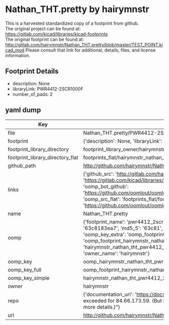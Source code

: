 # Nathan_THT.pretty by hairymnstr  
This is a harvested standardized copy of a footprint from github.  
The original project can be found at:  
https://gitlab.com/kicad/libraries/kicad-footprints  
The original footprint can be found at:
http://gitlab.com/hairymnstr/Nathan_THT.pretty/blob/master/TEST_POINT.kicad_mod
Please consult that link for additional, details, files, and license information.  
## Footprint Details
* description: None  
* libraryLink: PWR4412-2SCR1000F  
* number_of_pads: 2  
## yaml dump  
| Key | Value |  
| --- | --- |  
| file | Nathan_THT.pretty/PWR4412-2SCR1000F.kicad_mod |  
| footprint | {'description': None, 'libraryLink': 'PWR4412-2SCR1000F', 'number_of_pads': 2} |  
| footprint_library_directory | footprint_library_owner/hairymnstr_Nathan_THT.pretty |  
| footprint_library_directory_flat | footprints_flat/hairymnstr_nathan_tht_pwr4412_2scr1000f/working |  
| github_path | http://github.com/hairymnstr/Nathan_THT.pretty/blob/master/PWR4412-2SCR1000F.kicad_mod |  
| links | {'github_src': 'http://gitlab.com/hairymnstr/Nathan_THT.pretty/blob/master/TEST_POINT.kicad_mod', 'github_src_repo': 'https://gitlab.com/kicad/libraries/kicad-footprints', 'oomp_bot': 'footprints/hairymnstr_nathan_tht_pwr4412_2scr1000f/working', 'oomp_bot_github': 'https://github.com/oomlout/oomlout_oomp_footprint_bot/tree/main/footprints/hairymnstr_nathan_tht_pwr4412_2scr1000f/working', 'oomp_src_flat': 'footprints_flat/footprints_flat/hairymnstr_nathan_tht_pwr4412_2scr1000f/working', 'oomp_src_flat_github': 'https://github.com/oomlout/oomlout_oomp_footprint_src/tree/main/footprints_flat/hairymnstr_nathan_tht_pwr4412_2scr1000f/working'} |  
| name | Nathan_THT.pretty |  
| oomp | {'footprint_name': 'pwr4412_2scr1000f', 'library_name': 'nathan_tht', 'md5': '63c8183ea7f37e4d1086990b692dd7dc', 'md5_10': '63c8183ea7', 'md5_5': '63c81', 'md5_6': '63c818', 'oomp_key': 'oomp_hairymnstr_nathan_tht_pwr4412_2scr1000f', 'oomp_key_extra': 'oomp_footprint_hairymnstr_nathan_tht_pwr4412_2scr1000f', 'oomp_key_full': 'oomp_footprint_hairymnstr_nathan_tht_pwr4412_2scr1000f_63c818', 'oomp_key_simple': 'hairymnstr_nathan_tht_pwr4412_2scr1000f', 'original_filename': 'Nathan_THT.pretty/PWR4412-2SCR1000F.kicad_mod', 'owner_name': 'hairymnstr'} |  
| oomp_key | oomp_hairymnstr_nathan_tht_pwr4412_2scr1000f |  
| oomp_key_full | oomp_footprint_hairymnstr_nathan_tht_pwr4412_2scr1000f |  
| oomp_key_simple | hairymnstr_nathan_tht_pwr4412_2scr1000f |  
| owner | hairymnstr |  
| repo | {'documentation_url': 'https://docs.github.com/rest/overview/resources-in-the-rest-api#rate-limiting', 'message': "API rate limit exceeded for 84.66.173.59. (But here's the good news: Authenticated requests get a higher rate limit. Check out the documentation for more details.)"} |  
| url | http://github.com/hairymnstr/Nathan_THT.pretty |  

